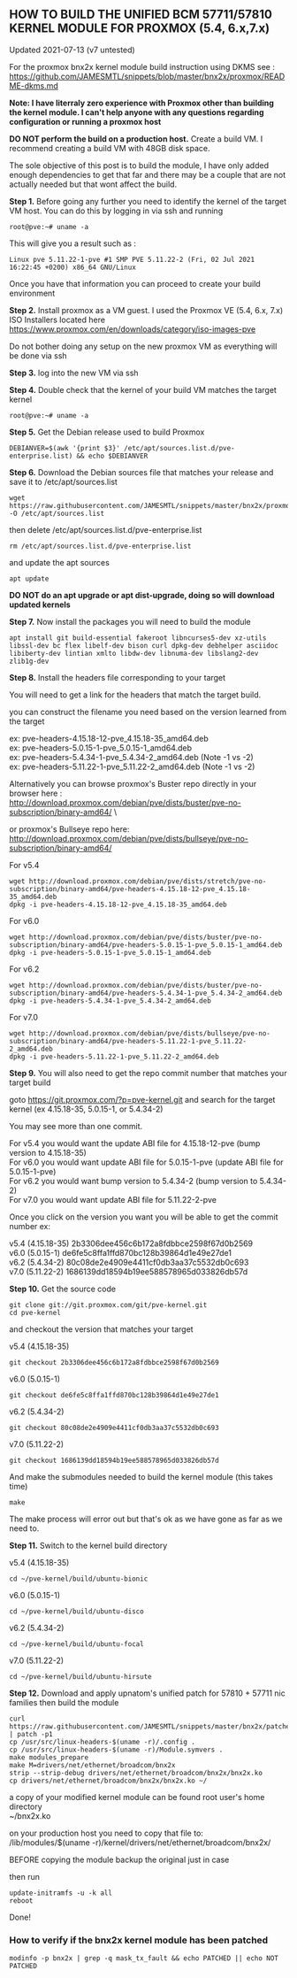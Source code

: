 ## HOW TO BUILD THE UNIFIED BCM 57711/57810 KERNEL MODULE FOR PROXMOX (5.4, 6.x,7.x)
Updated 2021-07-13 (v7 untested)

For the proxmox bnx2x kernel module build instruction using DKMS see : https://github.com/JAMESMTL/snippets/blob/master/bnx2x/proxmox/README-dkms.md 

<b>Note: I have literraly zero experience with Proxmox other than building the kernel module. I can't help anyone with any questions regarding configuration or running a proxmox host</b>

<b>DO NOT perform the build on a production host.</b> Create a build VM. I recommend creating a build VM with 48GB disk space.

The sole objective of this post is to build the module, I have only added enough dependencies to get that far and there may be a couple that are not actually needed but that wont affect the build.

<b>Step 1.</b> Before going any further you need to identify the kernel of the target VM host. You can do this by logging in via ssh and running

    root@pve:~# uname -a

This will give you a result such as :

    Linux pve 5.11.22-1-pve #1 SMP PVE 5.11.22-2 (Fri, 02 Jul 2021 16:22:45 +0200) x86_64 GNU/Linux

Once you have that information you can proceed to create your build environment

<b>Step 2.</b> Install proxmox as a VM guest. I used the Proxmox VE (5.4, 6.x, 7.x) ISO Installers located here https://www.proxmox.com/en/downloads/category/iso-images-pve

Do not bother doing any setup on the new proxmox VM as everything will be done via ssh

<b>Step 3.</b> log into the new VM via ssh

<b>Step 4.</b> Double check that the kernel of your build VM matches the target kernel

    root@pve:~# uname -a

<b>Step 5.</b> Get the Debian release used to build Proxmox

    DEBIANVER=$(awk '{print $3}' /etc/apt/sources.list.d/pve-enterprise.list) && echo $DEBIANVER

<b>Step 6.</b> Download the Debian sources file that matches your release and save it to /etc/apt/sources.list

    wget https://raw.githubusercontent.com/JAMESMTL/snippets/master/bnx2x/proxmox/sources.list_${DEBIANVER} -O /etc/apt/sources.list

then delete /etc/apt/sources.list.d/pve-enterprise.list

    rm /etc/apt/sources.list.d/pve-enterprise.list


and update the apt sources

    apt update


<b>DO NOT do an apt upgrade or apt dist-upgrade, doing so will download updated kernels</b>

<b>Step 7.</b> Now install the packages you will need to build the module

    apt install git build-essential fakeroot libncurses5-dev xz-utils libssl-dev bc flex libelf-dev bison curl dpkg-dev debhelper asciidoc libiberty-dev lintian xmlto libdw-dev libnuma-dev libslang2-dev zlib1g-dev


<b>Step 8.</b> Install the headers file corresponding to your target

You will need to get a link for the headers that match the target build.

you can construct the filename you need based on the version learned from the target

ex: pve-headers-4.15.18-12-pve_4.15.18-35_amd64.deb\
ex: pve-headers-5.0.15-1-pve_5.0.15-1_amd64.deb\
ex: pve-headers-5.4.34-1-pve_5.4.34-2_amd64.deb (Note -1 vs -2)\
ex: pve-headers-5.11.22-1-pve_5.11.22-2_amd64.deb (Note -1 vs -2)

Alternatively you can browse proxmox's Buster repo directly in your browser here :\
http://download.proxmox.com/debian/pve/dists/buster/pve-no-subscription/binary-amd64/ \

or proxmox's Bullseye repo here: \
http://download.proxmox.com/debian/pve/dists/bullseye/pve-no-subscription/binary-amd64/

For v5.4

    wget http://download.proxmox.com/debian/pve/dists/stretch/pve-no-subscription/binary-amd64/pve-headers-4.15.18-12-pve_4.15.18-35_amd64.deb
    dpkg -i pve-headers-4.15.18-12-pve_4.15.18-35_amd64.deb


For v6.0

    wget http://download.proxmox.com/debian/pve/dists/buster/pve-no-subscription/binary-amd64/pve-headers-5.0.15-1-pve_5.0.15-1_amd64.deb
    dpkg -i pve-headers-5.0.15-1-pve_5.0.15-1_amd64.deb

For v6.2

    wget http://download.proxmox.com/debian/pve/dists/buster/pve-no-subscription/binary-amd64/pve-headers-5.4.34-1-pve_5.4.34-2_amd64.deb
	dpkg -i pve-headers-5.4.34-1-pve_5.4.34-2_amd64.deb

For v7.0

    wget http://download.proxmox.com/debian/pve/dists/bullseye/pve-no-subscription/binary-amd64/pve-headers-5.11.22-1-pve_5.11.22-2_amd64.deb
    dpkg -i pve-headers-5.11.22-1-pve_5.11.22-2_amd64.deb

<b>Step 9.</b> You will also need to get the repo commit number that matches your target build

goto https://git.proxmox.com/?p=pve-kernel.git and search for the target kernel (ex 4.15.18-35, 5.0.15-1, or 5.4.34-2)

You may see more than one commit.

For v5.4 you would want the update ABI file for 4.15.18-12-pve (bump version to 4.15.18-35)\
For v6.0 you would want update ABI file for 5.0.15-1-pve (update ABI file for 5.0.15-1-pve)\
For v6.2 you would want bump version to 5.4.34-2 (bump version to 5.4.34-2)\
For v7.0 you would want update ABI file for 5.11.22-2-pve

Once you click on the version you want you will be able to get the commit number ex:

v5.4 (4.15.18-35) 2b3306dee456c6b172a8fdbbce2598f67d0b2569\
v6.0 (5.0.15-1) de6fe5c8ffa1ffd870bc128b39864d1e49e27de1\
v6.2 (5.4.34-2) 80c08de2e4909e4411cf0db3aa37c5532db0c693\
v7.0 (5.11.22-2) 1686139dd18594b19ee588578965d033826db57d

<b>Step 10.</b> Get the source code

    git clone git://git.proxmox.com/git/pve-kernel.git
    cd pve-kernel

and checkout the version that matches your target

v5.4 (4.15.18-35)

    git checkout 2b3306dee456c6b172a8fdbbce2598f67d0b2569

v6.0 (5.0.15-1)

    git checkout de6fe5c8ffa1ffd870bc128b39864d1e49e27de1

v6.2 (5.4.34-2)

    git checkout 80c08de2e4909e4411cf0db3aa37c5532db0c693
    
v7.0 (5.11.22-2)

    git checkout 1686139dd18594b19ee588578965d033826db57d

And make the submodules needed to build the kernel module (this takes time)

    make

The make process will error out but that's ok as we have gone as far as we need to.

<b>Step 11.</b> Switch to the kernel build directory

v5.4 (4.15.18-35)

    cd ~/pve-kernel/build/ubuntu-bionic

v6.0 (5.0.15-1)

    cd ~/pve-kernel/build/ubuntu-disco

v6.2 (5.4.34-2)

    cd ~/pve-kernel/build/ubuntu-focal
    
v7.0 (5.11.22-2)

    cd ~/pve-kernel/build/ubuntu-hirsute

<b>Step 12.</b> Download and apply upnatom's unified patch for 57810 + 57711 nic families then build the module

    curl https://raw.githubusercontent.com/JAMESMTL/snippets/master/bnx2x/patches/bnx2x_warpcore_8727_2_5g_sgmii_txfault.patch | patch -p1
    cp /usr/src/linux-headers-$(uname -r)/.config .
    cp /usr/src/linux-headers-$(uname -r)/Module.symvers .
    make modules_prepare
    make M=drivers/net/ethernet/broadcom/bnx2x
    strip --strip-debug drivers/net/ethernet/broadcom/bnx2x/bnx2x.ko
    cp drivers/net/ethernet/broadcom/bnx2x/bnx2x.ko ~/

a copy of your modified kernel module can be found root user's home directory\
~/bnx2x.ko

on your production host you need to copy that file to:\
/lib/modules/$(uname -r)/kernel/drivers/net/ethernet/broadcom/bnx2x/

BEFORE copying the module backup the original just in case

then run

    update-initramfs -u -k all
    reboot

Done!

### How to verify if the bnx2x kernel module has been patched

    modinfo -p bnx2x | grep -q mask_tx_fault && echo PATCHED || echo NOT PATCHED